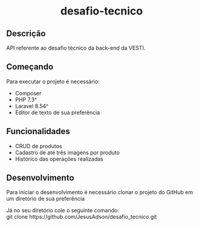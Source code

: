 <h1 align="center">desafio-tecnico</h1>
<h2>Descrição</h2>
<p align="justify">API referente ao desafio técnico da back-end da VESTI.</p>
<h2>Começando</h2>
Para executar o projeto é necessário:
<ul>
    <li>Composer</li>
    <li>PHP 7.3^</li>
    <li>Laravel 8.54^</li>
    <li>Editor de texto de sua preferência</li>
</ul>
<h2>Funcionalidades</h2>
<ul>
    <li>CRUD de produtos</li>
    <li>Cadastro de até três imagens por produto</li>
    <li>Histórico das operações realizadas</li>
</ul>
<h2>Desenvolvimento</h2>
<p>Para iniciar o desenvolvimento é necessário clonar o projeto do GitHub em um diretório de sua preferência</p>
Já no seu diretório cole o seguinte comando: 
<br/>
git clone https://github.com/JesusAdson/desafio_tecnico.git
